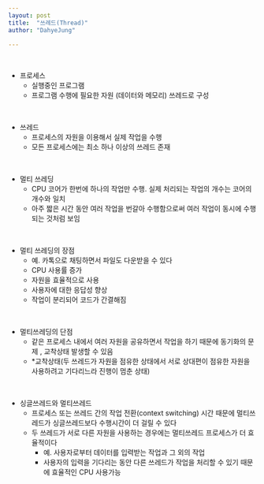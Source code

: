 ```yaml
---
layout: post
title:  "쓰레드(Thread)"
author: "DahyeJung"

---
```


<br/>

- 프로세스
  - 실행중인 프로그램
  - 프로그램 수행에 필요한 자원 (데이터와 메모리) 쓰레드로 구성

<br>

- 쓰레드
  - 프로세스의 자원을 이용해서 실제 작업을 수행
  - 모든 프로세스에는 최소 하나 이상의 쓰레드 존재

<br>

- 멀티 쓰레딩
  - CPU 코어가 한번에 하나의 작업만 수행. 실제 처리되는 작업의 개수는 코어의 개수와 일치
  - 아주 짧은 시간 동안 여러 작업을 번갈아 수행함으로써 여러 작업이 동시에 수행되는 것처럼 보임

<br>

- 멀티 쓰레딩의 장점
  - 예. 카톡으로 채팅하면서 파일도 다운받을 수 있다
  - CPU 사용률 증가
  - 자원을 효율적으로 사용
  - 사용자에 대한 응답성 향상
  - 작업이 분리되어 코드가 간결해짐

<br>

- 멀티쓰레딩의 단점
  - 같은 프로세스 내에서 여러 자원을 공유하면서 작업을 하기 때문에 동기화의 문제 , 교착상태 발생할 수 있음
  - *교착상태(두 쓰레드가 자원을 점유한 상태에서 서로 상대편이 점유한 자원을 사용하려고 기다리느라 진행이 멈춘 상태)

<br>

- 싱글쓰레드와 멀티쓰레드
  - 프로세스 또는 쓰레드 간의 작업 전환(context switching) 시간 때문에 멀티쓰레드가 싱글쓰레드보다 수행시간이 더 걸릴 수 있다
  - 두 쓰레드가 서로 다른 자원을 사용하는 경우에는 멀티쓰레드 프로세스가 더 효율적이다
    - 예. 사용자로부터 데이터를 입력받는 작업과 그 외의 작업
    - 사용자의 입력을 기다리는 동안 다른 쓰레드가 작업을 처리할 수 있기 때문에 효율적인 CPU 사용가능

<br>